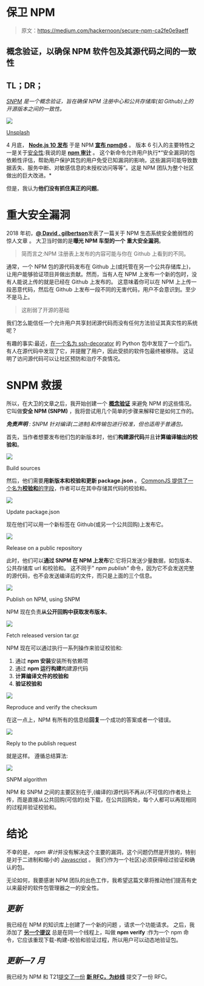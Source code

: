 # 保卫 NPM

> 原文：<https://medium.com/hackernoon/secure-npm-ca2fe0e9aeff>

## 概念验证，以确保 NPM 软件包及其源代码之间的一致性

## TL；DR；

[*SNPM*](https://github.com/wilk/snpm) *是一个概念验证，旨在确保 NPM 注册中心和公共存储库(如 Github)上的开源版本之间的一致性。*

![](img/dc50e7922f941caab74471e94fdb9510.png)

[Unsplash](https://unsplash.com/photos/IV--3UEiHlI)

4 月底， [**Node.js 10 发布**](/the-node-js-collection/the-node-js-project-introduces-latest-release-line-node-js-10-x-bf07abfa9076) 于是 NPM [**宣布 npm@6**](/npm-inc/announcing-npm-6-5d0b1799a905) 。
版本 6 引入的主要特性之一是关于[安全性](https://hackernoon.com/tagged/security):我说的是 [**npm 审计**](https://docs.npmjs.com/getting-started/running-a-security-audit) 。
这个新命令允许用户执行*“安全漏洞的包依赖性评估，帮助用户保护其包的用户免受已知漏洞的影响，这些漏洞可能导致数据丢失、服务中断、对敏感信息的未授权访问等等”。这是 NPM 团队为整个社区做出的巨大改进。*

但是，我认为**他们没有抓住真正的问题**。

# 重大安全漏洞

2018 年初，[**@ David . gilbertson**](https://hackernoon.com/@david.gilbertson)发表了一篇关于 NPM 生态系统安全脆弱性的惊人文章 。
大卫当时做的是**曝光 NPM 车型的一个** **重大安全漏洞**。

> 简而言之:NPM 注册表上发布的内容可能与你在 Github 上看到的不同。

通常，一个 NPM 包的源代码发布在 Github 上(或托管在另一个公共存储库上)，让用户能够验证项目并做出贡献。然而，当有人在 NPM 上发布一个新的包时，没有人能说上传的就是已经在 Github 上发布的。
这意味着你可以在 NPM 上上传一段恶意代码，然后在 Github 上发布一段不同的无害代码，用户不会意识到。至少不是马上。

> 这削弱了开源的基础

我们怎么能信任一个允许用户共享封闭源代码而没有任何方法验证其真实性的系统呢？

有趣的事实:最近，[在一个名为 ssh-decorator](https://amp.reddit.com/r/Python/comments/8hvzja/backdoor_in_sshdecorator_package/?st=jgynd5qc&sh=81855e72&__twitter_impression=true) 的 Python 包中发现了一个后门。
有人在源代码中发现了它，并提醒了用户，因此受损的软件包最终被移除。
这证明了访问源代码可以让社区预防和治疗不良情况。

# SNPM 救援

所以，在大卫的文章之后，我开始创建一个 [**概念验证**](https://github.com/wilk/snpm) 来避免 NPM 的这些情况。它叫做**安全 NPM (SNPM)** ，我将尝试用几个简单的步骤来解释它是如何工作的。

***免责声明*** *: SNPM 针对编译(二进制)和传输包进行校准，但也适用于普通包。*

首先，当作者想要发布他们包的新版本时，他们**构建源代码**并且**计算编译输出的校验和**。

![](img/975728ffad772732d8d1efb4efe4fc8e.png)

Build sources

然后，他们需要**用新版本和校验和更新 package.json** 。
[CommonJS 提供了一个名为**校验和**的字段](http://wiki.commonjs.org/wiki/Packages/1.1#Catalog_Properties)，作者可以在其中存储其代码的校验和。

![](img/361632601f275fab6ac49807367cbeae.png)

Update package.json

现在他们可以用一个新标签在 Github(或另一个公共回购)上发布它。

![](img/9db9d7d5192319cf6629ae4b482cbe73.png)

Release on a public repository

此时，他们可以**通过 SNPM 在 NPM 上发布**它:它将只发送少量数据，如包版本、公共存储库 url 和校验和。
这不同于" *npm publish"* 命令，因为它不会发送完整的源代码，也不会发送编译后的文件，而只是上面的三个信息。

![](img/e521fa3c43f2912ebfea4b8e19d72c42.png)

Publish on NPM, using SNPM

NPM 现在负责**从公开回购中获取发布版本**。

![](img/f3c6cf0f1b219578457e30ba05a64e22.png)

Fetch released version tar.gz

NPM 现在可以通过执行一系列操作来验证校验和:

1.  通过 **npm 安装**安装所有依赖项
2.  通过 **npm 运行构建**构建源代码
3.  **计算编译文件的校验和**
4.  **验证校验和**

![](img/df142f2d9f532045bc70e3975c573aa9.png)

Reproduce and verify the checksum

在这一点上，NPM 有所有的信息给**回复**一个成功的答案或者一个错误。

![](img/75c96616b289c31a09153d41764a856f.png)

Reply to the publish request

就是这样。
遵循总结算法:

![](img/05d80f30d1378185f52080a34537aec6.png)

SNPM algorithm

NPM 和 SNPM 之间的主要区别在于,(编译的)源代码不再从(不可信的)作者处上传，而是直接从公共回购(可信的)处下载，在公共回购处，每个人都可以再现相同的过程并验证校验和。

# 结论

不幸的是， *npm 审计*并没有解决这个主要的漏洞，这个问题仍然是开放的，特别是对于二进制和缩小的 [Javascript](https://hackernoon.com/tagged/javascript) 。
我们(作为一个社区)必须获得经过验证和确认的包。

无论如何，我要感谢 NPM 团队的出色工作，我希望这篇文章将推动他们提高有史以来最好的软件包管理器之一的安全性。

## ***更新***

我已经在 NPM 的知识库上创建了一个新的问题 ，请求一个功能请求。
之后，我添加了 [**另一个提议**](https://github.com/npm/npm/issues/20640#issuecomment-389762201) 总是在同一个线程上，叫做 **npm verify** :作为一个 npm 命令，它应该重现下载-构建-校验和验证过程，所以用户可以动态地验证包。

## ***更新—7 月***

我已经为 NPM 和 T21[提交了一份](https://github.com/yarnpkg/rfcs/pull/94) [**新 RFC，为纱线**](https://github.com/npm/rfcs/pull/16) 提交了一份 RFC。